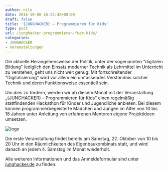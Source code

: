 ```yaml
---
author: nilo
date: 2016-10-08 16:23:42+00:00
draft: false
title: '{JUNGHACKER} – Programmieren für Kids'
type: post
url: /junghacker-programmieren-fuer-kids/
categories:
- JUNGHACKER
- Veranstaltungen
---
```


Die aktuelle Herangehensweise der Politik, unter der sogenannten "digitalen Bildung" lediglich den Einsatz moderner Technik als Lehrmittel im Unterricht zu verstehen, geht uns nicht weit genug: Mit fortschreitender "Digitalisierung" wird vor allem ein umfassendes Verständnis solcher Technik und deren Funktionsweise essentiell sein.

Um dies zu fördern, werden wir ab diesem Monat mit der Veranstaltung „{JUNGHACKER} – Programmieren für Kids” einen regelmäßig stattfindenden Hackathon für Kinder und Jugendliche anbieten. Bei diesem können programmierbegeisterte Mädchen und Jungen im Alter von 10 bis 18 Jahren unter Anleitung von erfahrenen Mentoren eigene Projektideen umsetzen.

![logo](/wp-content/uploads/2016/10/logo-300x56.jpg)


Die erste Veranstaltung findet bereits am Samstag, 22. Oktober von 10 bis 20 Uhr in den Räumlichkeiten des Eigenbaukombinats statt, und wird danach an jedem 4. Samstag im Monat wiederholt.

Alle weiteren Informationen und das Anmeldeformular sind unter [junghacker.de](/junghacker.de) zu finden.
